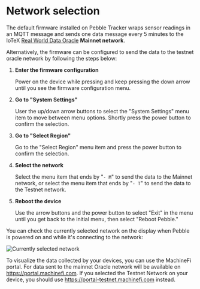 # Network selection

The default firmware installed on Pebble Tracker wraps sensor readings in an MQTT message and sends one data message every 5 minutes to the IoTeX [Real World Data Oracle](broken-reference) **Mainnet network**.&#x20;

Alternatively, the firmware can be configured to send the data to the testnet oracle network by following the steps below:

1.  **Enter the firmware configuration**

    Power on the device while pressing and keep pressing the down arrow until you see the firmware configuration menu.
2.  **Go to "System Settings"**

    User the up/down arrow buttons to select the "System Settings" menu item to move between menu options. Shortly press the power button to confirm the selection.
3.  **Go to "Select Region"**

    Go to the "Select Region" menu item and press the power button to confirm the selection.
4.  **Select the network**

    Select the menu item that ends by "`- M`" to send the data to the Mainnet network, or select the menu item that ends by "`- T`" to send the data to the Testnet network.
5.  **Reboot the device**

    Use the arrow buttons and the power button to select "Exit" in the menu until you get back to the initial menu, then select "Reboot Pebble."

You can check the currently selected network on the display when Pebble is powered on and while it's connecting to the network:

![Currently selected network](<../../../.gitbook/assets/image (24) (1) (1).png>)

To visualize the data collected by your devices, you can use the MachineFi portal. For data sent to the mainnet Oracle network will be available on https://portal.machinefi.com. If you selected the Testnet Network on your device, you should use https://portal-testnet.machinefi.com instead.&#x20;
